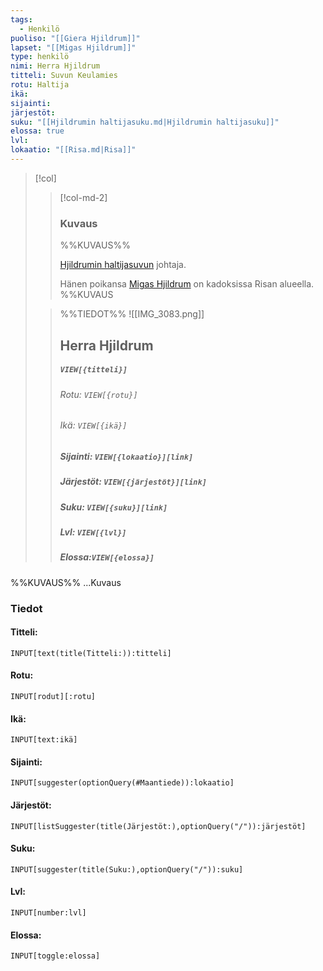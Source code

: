 ```yaml
---
tags:
  - Henkilö
puoliso: "[[Giera Hjildrum]]"
lapset: "[[Migas Hjildrum]]"
type: henkilö
nimi: Herra Hjildrum
titteli: Suvun Keulamies
rotu: Haltija
ikä: 
sijainti: 
järjestöt: 
suku: "[[Hjildrumin haltijasuku.md|Hjildrumin haltijasuku]]"
elossa: true
lvl: 
lokaatio: "[[Risa.md|Risa]]"
---
```


>[!col]
>>[!col-md-2]
>>### Kuvaus
>>%%KUVAUS%%
>>
>>[Hjildrumin haltijasuvun](Hjildrumin%20haltijasuku.md) johtaja.
>>
>>Hänen poikansa [Migas Hjildrum](Migas%20Hjildrum.md) on kadoksissa Risan alueella.
>>%%KUVAUS
>
>>%%TIEDOT%%
>>![[IMG_3083.png]]
>> ## Herra Hjildrum
>>##### *`VIEW[{titteli}]`*
>>###### Rotu: `VIEW[{rotu}]`
>>###### Ikä: `VIEW[{ikä}]`
>>##### Sijainti: `VIEW[{lokaatio}][link]`
>>##### Järjestöt: `VIEW[{järjestöt}][link]`
>>##### Suku: `VIEW[{suku}][link]`
>>##### Lvl: `VIEW[{lvl}]`
>>##### Elossa:`VIEW[{elossa}]`

%%KUVAUS%%
...Kuvaus


### Tiedot
#### Titteli: 
`INPUT[text(title(Titteli:)):titteli]`
#### Rotu:
`INPUT[rodut][:rotu]`
#### Ikä:
`INPUT[text:ikä]`
#### Sijainti:
`INPUT[suggester(optionQuery(#Maantiede)):lokaatio]`
#### Järjestöt:
```meta-bind
INPUT[listSuggester(title(Järjestöt:),optionQuery("/")):järjestöt]
```
#### Suku:
`INPUT[suggester(title(Suku:),optionQuery("/")):suku]`
#### Lvl:
`INPUT[number:lvl]`
#### Elossa:
`INPUT[toggle:elossa]`







